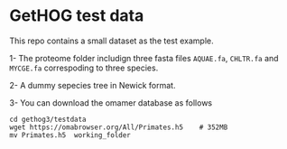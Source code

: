 GetHOG test data
======


This repo contains a small dataset as the test example.

1- The proteome folder includign three fasta files `AQUAE.fa`, `CHLTR.fa`  and  `MYCGE.fa` correspoding to three species.

2- A dummy sepecies tree in Newick format. 

3- You can download the omamer database as follows
```
cd gethog3/testdata
wget https://omabrowser.org/All/Primates.h5    # 352MB
mv Primates.h5  working_folder 
```
